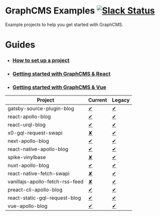 # GraphCMS Examples [![Slack Status](https://slack.graphcms.com/badge.svg)](https://slack.graphcms.com)
Example projects to help you get started with GraphCMS.

# Guides
- ### [How to set up a project](https://graphcms.com/docs/getting-started/start-from-scratch/)
- ### [Getting started with GraphCMS & React](https://graphcms.com/docs/tutorials/beginners-guide-with-react/)
- ### [Getting started with GraphCMS & Vue](https://graphcms.com/docs/tutorials/beginners-guide-with-vue/)

| Project | Current | Legacy |
|---|---|---|
| gatsby-source-plugin-blog |[&#10004;](current/gatsby-source-plugin-blog/README.md)|[&#10004;](legacy/gatsby-source-plugin-blog/README.md)|
| react-apollo-blog |[&#10004;](current/react-apollo-blog/README.md)|[&#10004;](legacy/react-apollo-blog/README.md)|
| react-urql-blog |[&#10004;](current/react-urql-blog/README.md)|[&#10004;](legacy/react-urql-blog/README.md)|
| x0-gql-request-swapi |[&#x2718;](current/x0-gql-request-swapi/README.md)|[&#10004;](legacy/x0-gql-request-swapi/README.md)|
| next-apollo-blog |[&#10004;](current/next-apollo-blog/README.md)|[&#10004;](legacy/next-apollo-blog/README.md)|
| react-native-apollo-blog |[&#10004;](current/react-native-apollo-blog/README.md)|[&#10004;](legacy/react-native-apollo-blog/README.md)|
| spike-vinylbase |[&#x2718;](current/spike-vinylbase/README.md)|[&#10004;](legacy/spike-vinylbase/README.md)|
| nuxt-apollo-blog |[&#10004;](current/nuxt-apollo-blog/README.md)|[&#10004;](legacy/nuxt-apollo-blog/README.md)|
| react-native-fetch-swapi |[&#x2718;](current/react-native-fetch-swapi/README.md)|[&#10004;](legacy/react-native-fetch-swapi/README.md)|
| vanillajs-apollo-fetch-rss-feed |[&#x2718;](current/vanillajs-apollo-fetch-rss-feed/README.md)|[&#10004;](legacy/vanillajs-apollo-fetch-rss-feed/README.md)|
| preact-cli-apollo-blog |[&#10004;](current/preact-cli-apollo-blog/README.md)|[&#10004;](legacy/preact-cli-apollo-blog/README.md)|
| react-static-gql-request-blog |[&#10004;](current/react-static-gql-request-blog/README.md)|[&#10004;](legacy/react-static-gql-request-blog/README.md)|
| vue-apollo-blog |[&#10004;](current/vue-apollo-blog/README.md)|[&#10004;](legacy/vue-apollo-blog/README.md)|
